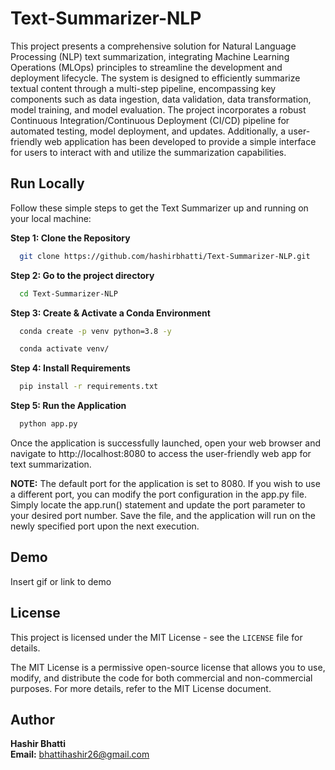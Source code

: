 
# Text-Summarizer-NLP

This project presents a comprehensive solution for Natural Language Processing (NLP) text summarization, integrating Machine Learning Operations (MLOps) principles to streamline the development and deployment lifecycle. The system is designed to efficiently summarize textual content through a multi-step pipeline, encompassing key components such as data ingestion, data validation, data transformation, model training, and model evaluation. The project incorporates a robust Continuous Integration/Continuous Deployment (CI/CD) pipeline for automated testing, model deployment, and updates. Additionally, a user-friendly web application has been developed to provide a simple interface for users to interact with and utilize the summarization capabilities.




## Run Locally

Follow these simple steps to get the Text Summarizer up and running on your local machine:

**Step 1: Clone the Repository** 

```bash
  git clone https://github.com/hashirbhatti/Text-Summarizer-NLP.git
```

**Step 2: Go to the project directory**

```bash
  cd Text-Summarizer-NLP
```

**Step 3: Create & Activate a Conda Environment**

```bash
  conda create -p venv python=3.8 -y
```
```bash
  conda activate venv/
```

**Step 4: Install Requirements**

```bash
  pip install -r requirements.txt
```

**Step 5: Run the Application**

```bash
  python app.py
```

Once the application is successfully launched, open your web browser and navigate to http://localhost:8080 to access the user-friendly web app for text summarization.

**NOTE:** The default port for the application is set to 8080. If you wish to use a different port, you can modify the port configuration in the app.py file. Simply locate the app.run() statement and update the port parameter to your desired port number. Save the file, and the application will run on the newly specified port upon the next execution.

## Demo

Insert gif or link to demo


## License

This project is licensed under the MIT License - see the `LICENSE` file for details.

The MIT License is a permissive open-source license that allows you to use, modify, and distribute the code for both commercial and non-commercial purposes. For more details, refer to the MIT License document.
## Author

**Hashir Bhatti**\
**Email:** bhattihashir26@gmail.com
